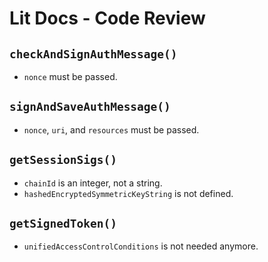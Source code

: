 # Lit Docs - Code Review

## `checkAndSignAuthMessage()`

- `nonce` must be passed.

## `signAndSaveAuthMessage()`

- `nonce`, `uri`, and `resources` must be passed.

## `getSessionSigs()`

- `chainId` is an integer, not a string.
- `hashedEncryptedSymmetricKeyString` is not defined.

## `getSignedToken()`

- `unifiedAccessControlConditions` is not needed anymore.